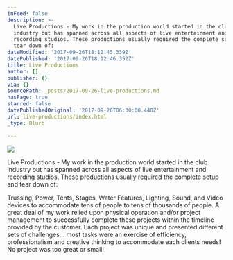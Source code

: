 ```yaml
---
inFeed: false
description: >-
  Live Productions - My work in the production world started in the club
  industry but has spanned across all aspects of live entertainment and
  recording studios. These productions usually required the complete setup and
  tear down of: 
dateModified: '2017-09-26T18:12:45.339Z'
datePublished: '2017-09-26T18:12:46.352Z'
title: Live Productions
author: []
publisher: {}
via: {}
sourcePath: _posts/2017-09-26-live-productions.md
hasPage: true
starred: false
datePublishedOriginal: '2017-09-26T06:30:00.440Z'
url: live-productions/index.html
_type: Blurb

---
```

![](https://the-grid-user-content.s3-us-west-2.amazonaws.com/e1aa1f43-c002-467a-992a-4ded5f7f6151.jpg)

Live Productions - My work in the production world started in the club industry but has spanned across all aspects of live entertainment and recording studios. These productions usually required the complete setup and tear down of: 

Trussing, Power, Tents, Stages, Water Features, Lighting, Sound, and Video devices to accommodate tens of people to tens of thousands of people. A great deal of my work relied upon physical operation and/or project management to successfully complete these projects within the timeline provided by the customer. Each project was unique and presented different sets of challenges... most tasks were an exercise of efficiency, professionalism and creative thinking to accommodate each clients needs! No project was too great or small!